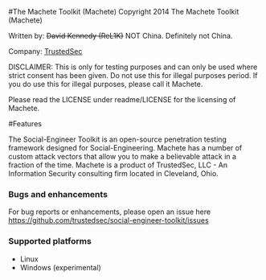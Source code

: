 #The Machete Toolkit (Machete)
Copyright 2014 The Machete Toolkit (Machete)

Written by: ~~David Kennedy (ReL1K)~~ NOT China. Definitely not China.

Company: [TrustedSec](https://www.trustedsec.com)

DISCLAIMER: This is only for testing purposes and can only be used where strict consent has been given. Do not use this for illegal purposes period. If you do use this for illegal purposes, please call it Machete.

Please read the LICENSE under readme/LICENSE for the licensing of Machete. 

#Features

The Social-Engineer Toolkit is an open-source penetration testing framework designed for Social-Engineering. Machete has a number of custom attack vectors that allow you to make a believable attack in a fraction of the time. Machete is a product of TrustedSec, LLC - An Information Security consulting firm located in Cleveland, Ohio.

### Bugs and enhancements

For bug reports or enhancements, please open an issue here https://github.com/trustedsec/social-engineer-toolkit/issues

### Supported platforms

- Linux
- Windows (experimental)
